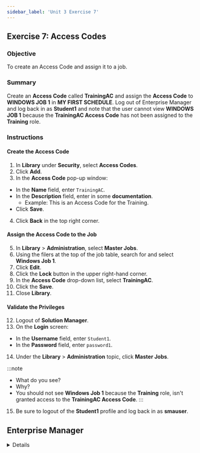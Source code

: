 ```yaml
---
sidebar_label: 'Unit 3 Exercise 7'
---
```


## Exercise 7: Access Codes

### Objective

To create an Access Code and assign it to a job.

### Summary

Create an **Access Code** called **TrainingAC** and assign the **Access Code** to **WINDOWS JOB 1** in **MY FIRST SCHEDULE**. Log out of Enterprise Manager and log back in as **Student1** and note that the user cannot view **WINDOWS JOB 1** because the **TrainingAC Access Code** has not been assigned to the **Training** role.


### Instructions

#### Create the Access Code

1.	In **Library** under **Security**, select **Access Codes**. 
2.	Click **Add**.
3.	In the **Access Code** pop-up window:
  * In the **Name** field, enter ```TrainingAC```.
  * In the **Description** field, enter in some **documentation**.
    * Example: This is an Access Code for the Training.
  * Click **Save**.
4.  Click **Back** in the top right corner.

#### Assign the Access Code to the Job
5.	In **Library** > **Administration**, select **Master Jobs**.
6.	Using the filers at the top of the job table, search for and select **Windows Job 1**.
7.  Click **Edit**.
8.  Click the **Lock** button in the upper right-hand corner.
9.	In the **Access Code** drop-down list, select **TrainingAC**.
10.	Click the **Save**.
11. Close **Library**.

#### Validate the Privileges
12.	Logout of **Solution Manager**. 
13. On the **Login** screen:
  * In the **Username** field, enter ```Student1```.
  * In the **Password** field, enter ```password1```. 
14.	Under the **Library** > **Administration** topic, click **Master Jobs**.

:::note
* What do you see?
* Why?
* You should not see **Windows Job 1** because the **Training** role, isn't granted access to the **TrainingAC Access Code**.
:::

15. Be sure to logout of the **Student1** profile and log back in as **smauser**.

## Enterprise Manager

<details>

<!--
<div>
<video width="320" height="240" controls>
  <source src="videobasic/U3E7.mp4" type="video/mp4"></source>
Your browser does not support the video tag.
</video>
</div>
-->

:::tip [Walkthrough Video - Unit 3 Exercise 7](../static/videobasic/U3E7.mp4)

:::

1.	Under the **Security** topic, Double-Click on **Access Codes**. 
2.	Click the Add button on the Access Codes toolbar.
3.	Type **Training** in the **Name** field.
4.	Type **This is an Access code for the Training**. in the Documentation field.
5.	Click the Save button on the Access Codes toolbar.
6.	Close the Access Codes tab.
7.	Be sure you are logged on with your ```SMATRAINING\SMAUSER``` login.
8.	Under the **Administration** topic, Double-Click **Job Master**.
9.	Select My **First Schedule** from the **Schedule** drop-down list.
10.	Select **Windows Job 1** from the **Job** drop-down list.
11.	On the **Access Code** drop-down list, select **Training**.
12.	**Save** your Job and close the Job Master tab..
13.	Logout from Enterprise Manager. Click the Logout button or select Logout from the Enterprise Manager Menu bar.
14.	Click **OK** to confirm you are logging out.
15.	From the OpCon/xps Login screen type ```Student1``` in the **Username** field and ```password1``` in the **Password** Field. Click Login.
16.	Under the **Administration** topic, Double-Click **Job Master**.
17.	Select **My First Schedule** from the **Schedule** drop-down list.
18.	Click the Job drop-down list. What do you see? Why?
19.	Close the Job Master tab and then logout from Enterprise Manager. Click **OK** to confirm you are logging out.
20.	From the OpCon/xps Login screen leave both the **Username** and the **Password** fields blank and click **Login**.

</details>